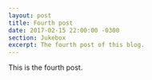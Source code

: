 ```yaml
---
layout: post
title: Fourth post
date: 2017-02-15 22:00:00 -0300
section: Jukebox
excerpt: The fourth post of this blog.
---
```

This is the fourth post.

